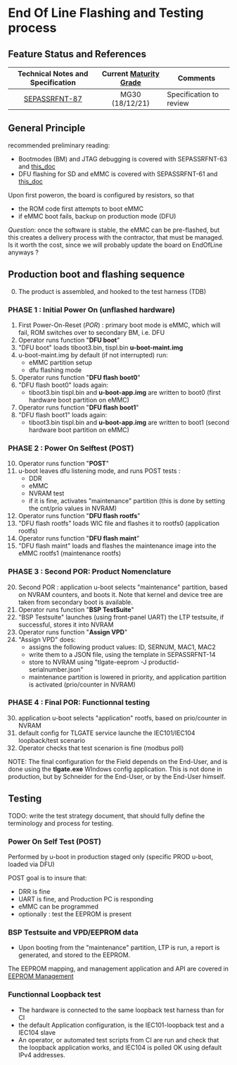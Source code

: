 End Of Line Flashing and Testing process
======================================================

## Feature Status and References

| Technical Notes and Specification | Current [Maturity Grade](../01_developement_methods/SEPASSRFNT-96-developement.md)| Comments |
| :---: | :---: | --- |
|[SEPASSRFNT-87](https://jira.open-groupe.com/browse/SEPASSRFNT-87) | MG30 (18/12/21) | Specification to review |

## General Principle

recommended preliminary reading:
* Bootmodes (BM) and JTAG debugging is covered with SEPASSRFNT-63 and [this_doc](SEPASSRFNT-63-JTAG-debug-setup-and-bootmodes.md)
* DFU flashing for SD and eMMC is covered with SEPASSRFNT-61 and [this_doc](SEPASSRFNT-61-DFU-flashing.md)

Upon first poweron, the board is configured by resistors, so that

* the ROM code first attempts to boot eMMC
* if eMMC boot fails, backup on production mode (DFU)

*Question*: once the software is stable, the eMMC can be pre-flashed, but this creates a delivery process with the contractor, that must be managed. Is it worth the cost, since we will probably update the board on EndOfLine anyways ?

## Production boot and flashing sequence

0. The product is assembled, and hooked to the test harness (TDB)

### PHASE 1 : Initial Power On (unflashed hardware)

1. First Power-On-Reset (*POR*) : primary boot mode is eMMC, which will fail, ROM switches over to secondary BM, i.e. DFU
2. Operator runs function "**DFU boot**"
3. "DFU boot" loads tiboot3.bin, tispl.bin **u-boot-maint.img**
4. u-boot-maint.img by default (if not interrupted) run:
	* eMMC partition setup
	* dfu flashing mode
5. Operator runs function "**DFU flash boot0**"
6. "DFU flash boot0" loads again:
	* tiboot3.bin tispl.bin and **u-boot-app.img** are written to boot0 (first hardware boot partition on eMMC)
5. Operator runs function "**DFU flash boot1**"
6. "DFU flash boot1" loads again:
	* tiboot3.bin tispl.bin and **u-boot-app.img** are written to boot1 (second hardware boot partition on eMMC)

### PHASE 2 : Power On Selftest (POST)

10. Operator runs function "**POST**"
11. u-boot leaves dfu listening mode, and runs POST tests :
	* DDR
	* eMMC
	* NVRAM test
	* if it is fine, activates "maintenance" partition (this is done by setting the cnt/prio values in NVRAM)
12. Operator runs function "**DFU flash rootfs**"
13. "DFU flash rootfs" loads WIC file and flashes it to rootfs0 (application rootfs)
14. Operator runs function "**DFU flash maint**"
15. "DFU flash maint" loads and flashes the maintenance image into the eMMC rootfs1 (maintenance rootfs)

### PHASE 3 : Second POR: Product Nomenclature 

20. Second POR : application u-boot selects "maintenance" partition, based on NVRAM counters, and boots it. Note that kernel and device tree are taken from secondary boot is available.
21. Operator runs function "**BSP TestSuite**"
22. "BSP Testsuite" launches (using front-panel UART) the LTP testsuite, if successful, stores it into NVRAM
23. Operator runs function "**Assign VPD**"
24. "Assign VPD" does:
	* assigns the following product values: ID, SERNUM, MAC1, MAC2
	* write them to a JSON file, using the template in SEPASSRFNT-14
	* store to NVRAM using "tlgate-eeprom -J productid-serialnumber.json"
	* maintenance partition is lowered in priority, and application partition is activated (prio/counter in NVRAM)

### PHASE 4 : Final POR: Functionnal testing

30. application u-boot selects "application" rootfs, based on prio/counter in NVRAM
31. default config for TLGATE service launche the IEC101/IEC104 loopback/test scenario
32. Operator checks that test scenarion is fine (modbus poll)

NOTE: The final configuration for the Field depends on the End-User, and is done using the **tlgate.exe** WIndows config application.
This is not done in production, but by Schneider for the End-User, or by the End-User himself.

## Testing

TODO: write the test strategy document, that should fully define the terminology and process for testing.

### Power On Self Test (POST)

Performed by u-boot in production staged only (specific PROD u-boot, loaded via DFU)

POST goal is to insure that:
* DRR is fine
* UART is fine, and Production PC is responding
* eMMC can be programmed
* optionally : test the EEPROM is present

### BSP Testsuite and VPD/EEPROM data

* Upon booting from the "maintenance"  partition, LTP is run, a report is generated, and stored to the EEPROM.

The EEPROM mapping, and management application and API are covered in [EEPROM Management](SEPASSRFNT-14-EEPROM-Management.md)

### Functionnal Loopback test

* The hardware is connected to the same loopback test harness than for CI
* the default Application configuration, is the IEC101-loopback test and a IEC104 slave
* An operator, or automated test scripts from CI are run and check that the loopback application works, and IEC104 is polled OK using default IPv4 addresses.


